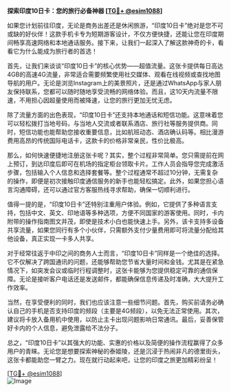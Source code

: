 **探索印度10日卡：您的旅行必备神器 [[TG💪+ @esim1088](https://t.me/s/esim1088)]**

如果您计划前往印度，无论是商务出差还是休闲旅游，“印度10日卡”绝对是您不可或缺的好伙伴！这款手机卡专为短期游客设计，不仅方便快捷，还能让您在印度期间畅享高速网络和本地通话服务。接下来，让我们一起深入了解这款神奇的卡，看看它为什么能成为旅行者的首选！

首先，让我们来谈谈“印度10日卡”的核心优势——超值流量。这张卡提供每日高达4GB的高速4G流量，非常适合需要频繁使用社交媒体、观看在线视频或查找地图导航的用户。无论是浏览Instagram上的美景照片，还是通过WhatsApp与家人朋友保持联系，您都可以随时随地享受流畅的网络体验。而且，这10天内流量不限速，不用担心因超量使用而被降速，让您的旅行更加无忧无虑。

除了流量方面的出色表现，“印度10日卡”还支持本地通话和短信功能。这意味着您可以轻松拨打当地号码，与当地人交流或者联系酒店、旅行社等服务提供商。同时，短信功能也能帮助您接收重要信息，比如航班动态、酒店确认码等。相比漫游费用高昂的传统国际电话卡，这款卡的价格非常亲民，性价比极高。

那么，如何快速便捷地注册这张卡呢？其实，整个过程非常简单。您只需提前在网上预订，到达印度后即可在机场的指定柜台领取卡片。工作人员会指导您完成激活步骤，包括输入个人信息和选择套餐等。整个过程通常不超过10分钟，无需复杂的操作，即便是初次接触印度通信服务的新手也能轻松搞定。此外，如果您担心语言沟通障碍，还可以通过官方客服热线寻求帮助，确保一切顺利进行。

值得一提的是，“印度10日卡”还特别注重用户体验。例如，它提供了多种语言支持，包括中文、英文、印地语等多种选项，方便不同国家的游客使用。同时，卡内附带的操作指南图文并茂，即使是技术小白也能快速上手。另外，该卡支持多设备共享流量，如果您同行有多个小伙伴，只需额外支付少量费用即可将流量分配给其他设备，真正实现一卡多人共享。

对于经常往返于中印之间的商务人士而言，“印度10日卡”同样是一个绝佳的选择。它不仅解决了跨国通讯的问题，还能够帮助您节省大量时间和金钱。尤其是在紧急情况下，如突发会议或临时行程调整时，这张卡能够为您提供稳定可靠的通信保障。无论是接听客户电话还是发送邮件，都能确保信息传递及时准确，大大提升工作效率。

当然，在享受便利的同时，我们也应该注意一些细节问题。首先，购买前请务必确认自己的手机是否支持印度的频段（主要是4G频段），以免无法正常使用。其次，建议将卡放入备用机中使用，以防止主卡出现问题影响日常通讯。最后，妥善保管好卡内的个人信息，避免泄露给不法分子。

总之，“印度10日卡”以其强大的功能、实惠的价格以及简便的操作流程赢得了众多用户的青睐。无论您是想要探索神秘的泰姬陵，还是沉浸于热闹非凡的德里街头，这张卡都能助您一臂之力。现在就行动起来吧，让您的印度之旅更加精彩纷呈！

[[TG💪+ @esim1088](https://t.me/s/esim1088)]  
![Image](https://i.postimg.cc/4NQfJmqS/Snipaste-2025-05-13-00-14-12.png)